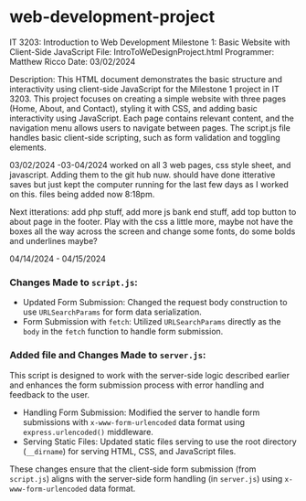 # web-development-project
IT 3203: Introduction to Web Development
Milestone 1: Basic Website with Client-Side JavaScript
File: IntroToWeDesignProject.html
Programmer: Matthew Ricco
Date: 03/02/2024

Description:
This HTML document demonstrates the basic structure and interactivity using client-side JavaScript for the Milestone 1 project in IT 3203. 
This project focuses on creating a simple website with three pages (Home, About, and Contact), styling it with CSS, and adding basic interactivity using JavaScript.
Each page contains relevant content, and the navigation menu allows users to navigate between pages.
The script.js file handles basic client-side scripting, such as form validation and toggling elements. 

03/02/2024 -03-04/2024
worked on all 3 web pages, css style sheet, and javascript. Adding them to the git hub nuw. should have done itterative saves but just kept the computer running for the last few days as I worked on this.
files being added now 8:18pm.

Next itterations:
add php stuff, add more js bank end stuff, add top button to about page in the footer. Play with the css a little more, maybe not have the boxes all the way across the screen and change some fonts, do some bolds and underlines maybe?

04/14/2024 - 04/15/2024
### Changes Made to `script.js`:
- Updated Form Submission: Changed the request body construction to use `URLSearchParams` for form data serialization.
- Form Submission with `fetch`: Utilized `URLSearchParams` directly as the `body` in the `fetch` function to handle form submission.

### Added file and Changes Made to `server.js`:
This script is designed to work with the server-side logic described earlier and enhances the form submission process with error handling and feedback to the user.
- Handling Form Submission: Modified the server to handle form submissions with `x-www-form-urlencoded` data format using `express.urlencoded()` middleware.
- Serving Static Files: Updated static files serving to use the root directory (`__dirname`) for serving HTML, CSS, and JavaScript files.

These changes ensure that the client-side form submission (from `script.js`) aligns with the server-side form handling (in `server.js`) using `x-www-form-urlencoded` data format.
